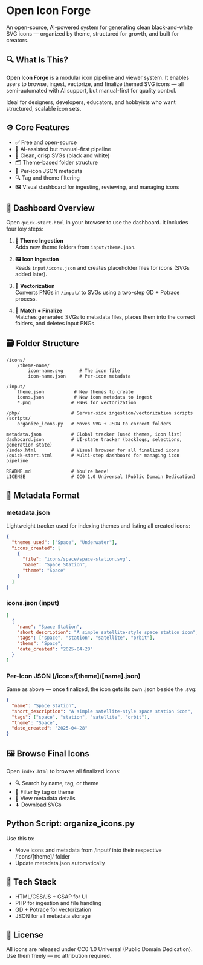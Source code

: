 # Open Icon Forge

An open-source, AI-powered system for generating clean black-and-white SVG icons — organized by theme, structured for growth, and built for creators.

## 🔍 What Is This?

**Open Icon Forge** is a modular icon pipeline and viewer system. It enables users to browse, ingest, vectorize, and finalize themed SVG icons — all semi-automated with AI support, but manual-first for quality control.

Ideal for designers, developers, educators, and hobbyists who want structured, scalable icon sets.

## ⚙️ Core Features

- ✅ Free and open-source
- 🤖 AI-assisted but manual-first pipeline
- 🎨 Clean, crisp SVGs (black and white)
- 🗂️ Theme-based folder structure
- 📄 Per-icon JSON metadata
- 🔍 Tag and theme filtering
- 🖼️ Visual dashboard for ingesting, reviewing, and managing icons

## 🧭 Dashboard Overview

Open `quick-start.html` in your browser to use the dashboard. It includes four key steps:

1. **📁 Theme Ingestion**  
   Adds new theme folders from `input/theme.json`.

2. **🖼️ Icon Ingestion**  
   Reads `input/icons.json` and creates placeholder files for icons (SVGs added later).

3. **🎨 Vectorization**  
   Converts PNGs in `/input/` to SVGs using a two-step GD + Potrace process.

4. **🔄 Match + Finalize**  
   Matches generated SVGs to metadata files, places them into the correct folders, and deletes input PNGs.

## 🗃️ Folder Structure

```
/icons/
    /theme-name/
        icon-name.svg      # The icon file
        icon-name.json     # Per-icon metadata

/input/
    theme.json           # New themes to create
    icons.json           # New icon metadata to ingest
    *.png               # PNGs for vectorization

/php/                   # Server-side ingestion/vectorization scripts
/scripts/
    organize_icons.py   # Moves SVG + JSON to correct folders

metadata.json           # Global tracker (used themes, icon list)
dashboard.json          # UI-state tracker (backlogs, selections, generation state)
/index.html             # Visual browser for all finalized icons
/quick-start.html       # Multi-step dashboard for managing icon pipeline

README.md               # You're here!
LICENSE                 # CC0 1.0 Universal (Public Domain Dedication)
```

## 🧠 Metadata Format

### metadata.json

Lightweight tracker used for indexing themes and listing all created icons:

```json
{
  "themes_used": ["Space", "Underwater"],
  "icons_created": [
    {
      "file": "icons/space/space-station.svg",
      "name": "Space Station",
      "theme": "Space"
    }
  ]
}
```

### icons.json (input)

```json
[
  {
    "name": "Space Station",
    "short_description": "A simple satellite-style space station icon",
    "tags": ["space", "station", "satellite", "orbit"],
    "theme": "Space",
    "date_created": "2025-04-28"
  }
]
```

### Per-Icon JSON (/icons/[theme]/[name].json)

Same as above — once finalized, the icon gets its own .json beside the .svg:

```json
{
  "name": "Space Station",
  "short_description": "A simple satellite-style space station icon",
  "tags": ["space", "station", "satellite", "orbit"],
  "theme": "Space",
  "date_created": "2025-04-28"
}
```

## 🖼️ Browse Final Icons

Open `index.html` to browse all finalized icons:

- 🔍 Search by name, tag, or theme
- 🧩 Filter by tag or theme
- 📝 View metadata details
- ⬇ Download SVGs

## Python Script: organize_icons.py

Use this to:

- Move icons and metadata from /input/ into their respective /icons/[theme]/ folder
- Update metadata.json automatically

## 🧪 Tech Stack

- HTML/CSS/JS + GSAP for UI
- PHP for ingestion and file handling
- GD + Potrace for vectorization
- JSON for all metadata storage

## 📄 License

All icons are released under CC0 1.0 Universal (Public Domain Dedication).
Use them freely — no attribution required.